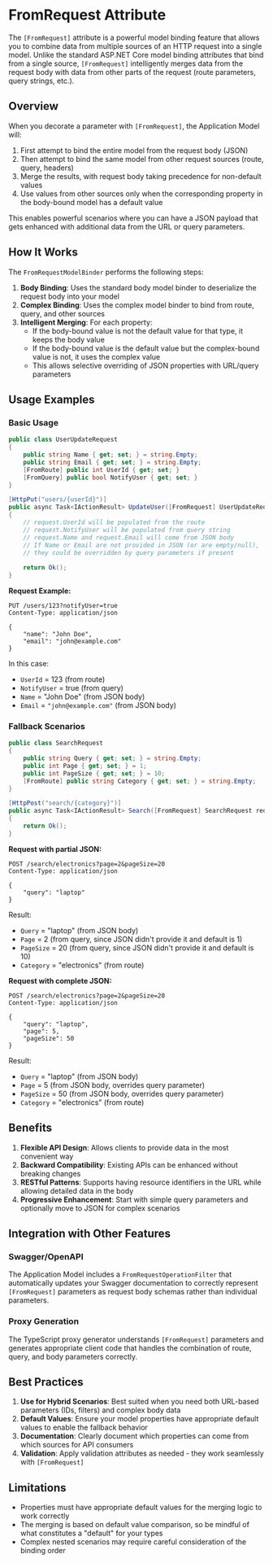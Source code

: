 # FromRequest Attribute

The `[FromRequest]` attribute is a powerful model binding feature that allows you to combine data from multiple sources of an HTTP request into a single model. Unlike the standard ASP.NET Core model binding attributes that bind from a single source, `[FromRequest]` intelligently merges data from the request body with data from other parts of the request (route parameters, query strings, etc.).

## Overview

When you decorate a parameter with `[FromRequest]`, the Application Model will:

1. First attempt to bind the entire model from the request body (JSON)
2. Then attempt to bind the same model from other request sources (route, query, headers)
3. Merge the results, with request body taking precedence for non-default values
4. Use values from other sources only when the corresponding property in the body-bound model has a default value

This enables powerful scenarios where you can have a JSON payload that gets enhanced with additional data from the URL or query parameters.

## How It Works

The `FromRequestModelBinder` performs the following steps:

1. **Body Binding**: Uses the standard body model binder to deserialize the request body into your model
2. **Complex Binding**: Uses the complex model binder to bind from route, query, and other sources
3. **Intelligent Merging**: For each property:
   - If the body-bound value is not the default value for that type, it keeps the body value
   - If the body-bound value is the default value but the complex-bound value is not, it uses the complex value
   - This allows selective overriding of JSON properties with URL/query parameters

## Usage Examples

### Basic Usage

```csharp
public class UserUpdateRequest
{
    public string Name { get; set; } = string.Empty;
    public string Email { get; set; } = string.Empty;
    [FromRoute] public int UserId { get; set; }
    [FromQuery] public bool NotifyUser { get; set; }
}

[HttpPut("users/{userId}")]
public async Task<IActionResult> UpdateUser([FromRequest] UserUpdateRequest request)
{
    // request.UserId will be populated from the route
    // request.NotifyUser will be populated from query string
    // request.Name and request.Email will come from JSON body
    // If Name or Email are not provided in JSON (or are empty/null), 
    // they could be overridden by query parameters if present
    
    return Ok();
}
```

**Request Example:**

```http
PUT /users/123?notifyUser=true
Content-Type: application/json

{
    "name": "John Doe",
    "email": "john@example.com"
}
```

In this case:

- `UserId` = 123 (from route)
- `NotifyUser` = true (from query)
- `Name` = "John Doe" (from JSON body)
- `Email` = `"john@example.com"` (from JSON body)

### Fallback Scenarios

```csharp
public class SearchRequest
{
    public string Query { get; set; } = string.Empty;
    public int Page { get; set; } = 1;
    public int PageSize { get; set; } = 10;
    [FromRoute] public string Category { get; set; } = string.Empty;
}

[HttpPost("search/{category}")]
public async Task<IActionResult> Search([FromRequest] SearchRequest request)
{
    return Ok();
}
```

**Request with partial JSON:**

```http
POST /search/electronics?page=2&pageSize=20
Content-Type: application/json

{
    "query": "laptop"
}
```

Result:

- `Query` = "laptop" (from JSON body)
- `Page` = 2 (from query, since JSON didn't provide it and default is 1)
- `PageSize` = 20 (from query, since JSON didn't provide it and default is 10)
- `Category` = "electronics" (from route)

**Request with complete JSON:**

```http
POST /search/electronics?page=2&pageSize=20
Content-Type: application/json

{
    "query": "laptop",
    "page": 5,
    "pageSize": 50
}
```

Result:

- `Query` = "laptop" (from JSON body)
- `Page` = 5 (from JSON body, overrides query parameter)
- `PageSize` = 50 (from JSON body, overrides query parameter)
- `Category` = "electronics" (from route)

## Benefits

1. **Flexible API Design**: Allows clients to provide data in the most convenient way
2. **Backward Compatibility**: Existing APIs can be enhanced without breaking changes
3. **RESTful Patterns**: Supports having resource identifiers in the URL while allowing detailed data in the body
4. **Progressive Enhancement**: Start with simple query parameters and optionally move to JSON for complex scenarios

## Integration with Other Features

### Swagger/OpenAPI

The Application Model includes a `FromRequestOperationFilter` that automatically updates your Swagger documentation to correctly represent `[FromRequest]` parameters as request body schemas rather than individual parameters.

### Proxy Generation

The TypeScript proxy generator understands `[FromRequest]` parameters and generates appropriate client code that handles the combination of route, query, and body parameters correctly.

## Best Practices

1. **Use for Hybrid Scenarios**: Best suited when you need both URL-based parameters (IDs, filters) and complex body data
2. **Default Values**: Ensure your model properties have appropriate default values to enable the fallback behavior
3. **Documentation**: Clearly document which properties can come from which sources for API consumers
4. **Validation**: Apply validation attributes as needed - they work seamlessly with `[FromRequest]`

## Limitations

- Properties must have appropriate default values for the merging logic to work correctly
- The merging is based on default value comparison, so be mindful of what constitutes a "default" for your types
- Complex nested scenarios may require careful consideration of the binding order
